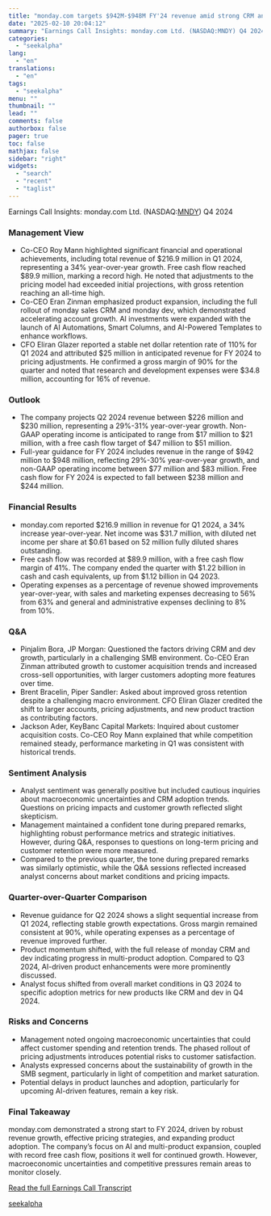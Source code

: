 ```yaml
---
title: "monday.com targets $942M-$948M FY'24 revenue amid strong CRM and AI momentum"
date: "2025-02-10 20:04:12"
summary: "Earnings Call Insights: monday.com Ltd. (NASDAQ:MNDY) Q4 2024 Management View Co-CEO Roy Mann highlighted significant financial and operational achievements, including total revenue of $216.9 million in Q1 2024, representing a 34% year-over-year growth. Free cash flow reached $89.9 million, marking a record high. He noted that adjustments to the pricing..."
categories:
  - "seekalpha"
lang:
  - "en"
translations:
  - "en"
tags:
  - "seekalpha"
menu: ""
thumbnail: ""
lead: ""
comments: false
authorbox: false
pager: true
toc: false
mathjax: false
sidebar: "right"
widgets:
  - "search"
  - "recent"
  - "taglist"
---
```


Earnings Call Insights: monday.com Ltd. (NASDAQ:[MNDY](https://seekingalpha.com/symbol/MNDY "monday.com Ltd.")) Q4 2024

### Management View

* Co-CEO Roy Mann highlighted significant financial and operational achievements, including total revenue of $216.9 million in Q1 2024, representing a 34% year-over-year growth. Free cash flow reached $89.9 million, marking a record high. He noted that adjustments to the pricing model had exceeded initial projections, with gross retention reaching an all-time high.
* Co-CEO Eran Zinman emphasized product expansion, including the full rollout of monday sales CRM and monday dev, which demonstrated accelerating account growth. AI investments were expanded with the launch of AI Automations, Smart Columns, and AI-Powered Templates to enhance workflows.
* CFO Eliran Glazer reported a stable net dollar retention rate of 110% for Q1 2024 and attributed $25 million in anticipated revenue for FY 2024 to pricing adjustments. He confirmed a gross margin of 90% for the quarter and noted that research and development expenses were $34.8 million, accounting for 16% of revenue.

### Outlook

* The company projects Q2 2024 revenue between $226 million and $230 million, representing a 29%-31% year-over-year growth. Non-GAAP operating income is anticipated to range from $17 million to $21 million, with a free cash flow target of $47 million to $51 million.
* Full-year guidance for FY 2024 includes revenue in the range of $942 million to $948 million, reflecting 29%-30% year-over-year growth, and non-GAAP operating income between $77 million and $83 million. Free cash flow for FY 2024 is expected to fall between $238 million and $244 million.

### Financial Results

* monday.com reported $216.9 million in revenue for Q1 2024, a 34% increase year-over-year. Net income was $31.7 million, with diluted net income per share at $0.61 based on 52 million fully diluted shares outstanding.
* Free cash flow was recorded at $89.9 million, with a free cash flow margin of 41%. The company ended the quarter with $1.22 billion in cash and cash equivalents, up from $1.12 billion in Q4 2023.
* Operating expenses as a percentage of revenue showed improvements year-over-year, with sales and marketing expenses decreasing to 56% from 63% and general and administrative expenses declining to 8% from 10%.

### Q&A

* Pinjalim Bora, JP Morgan: Questioned the factors driving CRM and dev growth, particularly in a challenging SMB environment. Co-CEO Eran Zinman attributed growth to customer acquisition trends and increased cross-sell opportunities, with larger customers adopting more features over time.
* Brent Bracelin, Piper Sandler: Asked about improved gross retention despite a challenging macro environment. CFO Eliran Glazer credited the shift to larger accounts, pricing adjustments, and new product traction as contributing factors.
* Jackson Ader, KeyBanc Capital Markets: Inquired about customer acquisition costs. Co-CEO Roy Mann explained that while competition remained steady, performance marketing in Q1 was consistent with historical trends.

### Sentiment Analysis

* Analyst sentiment was generally positive but included cautious inquiries about macroeconomic uncertainties and CRM adoption trends. Questions on pricing impacts and customer growth reflected slight skepticism.
* Management maintained a confident tone during prepared remarks, highlighting robust performance metrics and strategic initiatives. However, during Q&A, responses to questions on long-term pricing and customer retention were more measured.
* Compared to the previous quarter, the tone during prepared remarks was similarly optimistic, while the Q&A sessions reflected increased analyst concerns about market conditions and pricing impacts.

### Quarter-over-Quarter Comparison

* Revenue guidance for Q2 2024 shows a slight sequential increase from Q1 2024, reflecting stable growth expectations. Gross margin remained consistent at 90%, while operating expenses as a percentage of revenue improved further.
* Product momentum shifted, with the full release of monday CRM and dev indicating progress in multi-product adoption. Compared to Q3 2024, AI-driven product enhancements were more prominently discussed.
* Analyst focus shifted from overall market conditions in Q3 2024 to specific adoption metrics for new products like CRM and dev in Q4 2024.

### Risks and Concerns

* Management noted ongoing macroeconomic uncertainties that could affect customer spending and retention trends. The phased rollout of pricing adjustments introduces potential risks to customer satisfaction.
* Analysts expressed concerns about the sustainability of growth in the SMB segment, particularly in light of competition and market saturation.
* Potential delays in product launches and adoption, particularly for upcoming AI-driven features, remain a key risk.

### Final Takeaway

monday.com demonstrated a strong start to FY 2024, driven by robust revenue growth, effective pricing strategies, and expanding product adoption. The company’s focus on AI and multi-product expansion, coupled with record free cash flow, positions it well for continued growth. However, macroeconomic uncertainties and competitive pressures remain areas to monitor closely.

[Read the full Earnings Call Transcript](https://seekingalpha.com/symbol/MNDY/earnings/transcripts)

[seekalpha](https://seekingalpha.com/news/4405694-monday-com-targets-942m-948m-fy24-revenue-amid-strong-crm-and-ai-momentum)
